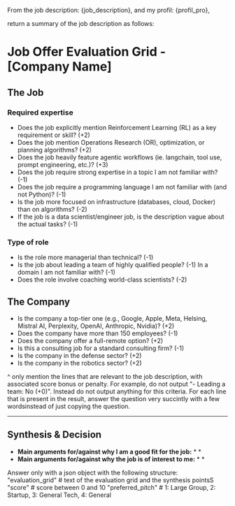 From the job description: {job_description}, 
and my profil: {profil_pro},

return a summary of the job description as follows:

# Job Offer Evaluation Grid - [Company Name]

## The Job
### Required expertise
- Does the job explicitly mention Reinforcement Learning (RL) as a key requirement or skill? (+2)
- Does the job mention Operations Research (OR), optimization, or planning algorithms? (+2)
- Does the job heavily feature agentic workflows (ie. langchain, tool use, prompt engineering, etc.)? (+3)
- Does the job require strong expertise in a topic I am not familiar with? (-1)
- Does the job require a programming language I am not familiar with (and not Python)? (-1)
- Is the job more focused on infrastructure (databases, cloud, Docker) than on algorithms? (-2)
- If the job is a data scientist/engineer job, is the description vague about the actual tasks? (-1)
### Type of role
- Is the role more managerial than technical? (-1)
- Is the job about leading a team of highly qualified people? (-1) In a domain I am not familiar with? (-1)
- Does the role involve coaching world-class scientists? (-2)

## The Company
- Is the company a top-tier one (e.g., Google, Apple, Meta, Helsing, Mistral AI, Perplexity, OpenAI, Anthropic, Nvidia)? (+2)
- Does the company have more than 150 employees? (-1)
- Does the company offer a full-remote option? (+2)
- Is this a consulting job for a standard consulting firm? (-1)
- Is the company in the defense sector? (+2)
- Is the company in the robotics sector? (+2)

^ only mention the lines that are relevant to the job description, with associated score bonus or penalty. 
For example, do not output "- Leading a team: No (+0)". Instead do not output anything for this criteria.
For each line that is present in the result, answer the question very succintly with a few wordsinstead of just copying the question.

---
## Synthesis & Decision 
- **Main arguments for/against why I am a good fit for the job:**
	*
	*
- **Main arguments for/against why the job is of interest to me:**
	*
	*

Answer only with a json object with the following structure:
	"evaluation_grid" # text of the evaluation grid and the synthesis pointsS
    "score" # score between 0 and 10
    "preferred_pitch" # 1: Large Group, 2: Startup, 3: General Tech, 4: General

















